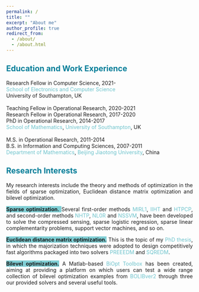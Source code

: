 ```yaml
---
permalink: /
title: ""
excerpt: "About me"
author_profile: true
redirect_from: 
  - /about/
  - /about.html
---
```


<span style="color:#007D98">Education and Work Experience</span>
---
Research Fellow in Computer Science, 2021- <br>
<a style="text-decoration:none; color:#6DC3CC" href='https://www.ecs.soton.ac.uk/'>School of Electronics and Computer Science</a><br>
University of Southampton, UK  <br>
<br>
Teaching Fellow in Operational Research, 2020-2021 <br>
Research Fellow in Operational Research, 2017-2020<br>
PhD in  Operational Research, 2014-2017 <br>
<a style="text-decoration:none; color:#6DC3CC" href='https://www.southampton.ac.uk/maths'>School of Mathematics</a>, <a style="text-decoration:none; color:#6DC3CC" href='https://www.southampton.ac.uk/'>University of Southampton</a>, UK <br>
<br>
M.S. in Operational Research, 2011-2014 <br>
B.S. in Information and Computing Sciences, 2007-2011 <br>
<a style="text-decoration:none; color:#6DC3CC" href='http://en.sci.njtu.edu.cn/Department/DepartmentofMathematics/index.htm'>Department of Mathematics</a>, <a style="text-decoration:none; color:#6DC3CC" href='http://en.njtu.edu.cn/'>Beijing Jiaotong University</a>, China 

<span style="color:#007D98">Research Interests</span>
---

<p><div style="text-align:justify;"> 
My research interests include the theory and methods of optimization in the fields of sparse optimization,  Euclidean distance matrix optimization and bilevel
  optimization. </div></p> 
  
<p><div style="text-align:justify"> 
  <span style="background-color:#80CFD5"> <b> Sparse  optimization.</b> </span>  Several first-order methods <a style="text-decoration:none; color:#6DC3CC" href="https://github.com/ShenglongZhou/MIRL1">MIRL1</a>, <a style="text-decoration:none; color:#6DC3CC" href="https://github.com/ShenglongZhou/IIHT">IIHT</a> and <a style="text-decoration:none; color:#6DC3CC" href="https://github.com/ShenglongZhou/HTPCP">HTPCP</a>, and second-order methods  <a style="text-decoration:none; color:#6DC3CC" href="https://github.com/ShenglongZhou/NHTPver2">NHTP</a>, <a style="text-decoration:none; color:#6DC3CC" href="https://github.com/ShenglongZhou/NHTPver2">NL0R</a> and <a style="text-decoration:none; color:#6DC3CC" href="https://github.com/ShenglongZhou/NHTPver2">NSSVM</a>, have been developed to solve the compressed sensing, sparse logistic regression, sparse linear complementarity problems, support vector machines, and so on.  
</div></p>

<p><div style="text-align:justify">
  <span style="background-color:#80CFD5"><b>Euclidean distance matrix optimization.</b></span> This is the topic of my <a style="text-decoration:none; color:#6DC3CC" href="https://eprints.soton.ac.uk/429739/">PhD thesis</a>, in which the majorization techniques were adopted to design competitively fast algorithms packaged into two solvers <a style="text-decoration:none; color:#6DC3CC" href="https://github.com/ShenglongZhou/PREEEDM">PREEEDM</a> and <a style="text-decoration:none; color:#6DC3CC" href="https://github.com/ShenglongZhou/SQREDM">SQREDM</a>. 
</div></p>

 <p><div style="text-align:justify">
  <span style="background-color:#80CFD5"><b>Bilevel optimization.</b></span>   A Matlab-based <a style="text-decoration:none;  color:#6DC3CC" href="https://biopt.github.io/">BiOpt Toolbox</a> has been created, aiming at providing a platform on which users can test a wide range collection of bilevel optimization examples from <a style="text-decoration:none;  color:#6DC3CC" href="https://biopt.github.io/">BOLIBver2</a> through three our provided solvers and several useful tools. 
</div></p>

